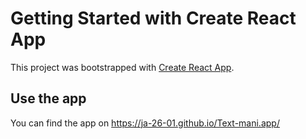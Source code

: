 # Getting Started with Create React App

This project was bootstrapped with [Create React App](https://github.com/facebook/create-react-app).

## Use the app

You can find the app on https://ja-26-01.github.io/Text-mani.app/

